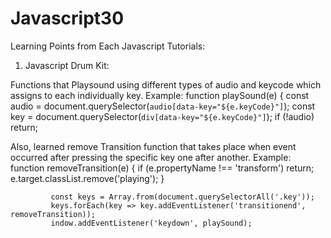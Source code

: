 # Javascript30
Learning Points from Each Javascript Tutorials:

1) Javascript Drum Kit: 

Functions that Playsound using different types of audio and keycode which assigns to each individually key. 
  Example:   function playSound(e) {
              const audio = document.querySelector(`audio[data-key="${e.keyCode}"]`);
              const key = document.querySelector(`div[data-key="${e.keyCode}"]`);
              if (!audio) return;
              
Also, learned remove Transition function that takes place when event occurred after pressing the specific key one after another.
  Example:  function removeTransition(e) {
              if (e.propertyName !== 'transform') return;
              e.target.classList.remove('playing');
            }
            
             const keys = Array.from(document.querySelectorAll('.key'));
             keys.forEach(key => key.addEventListener('transitionend', removeTransition));
             indow.addEventListener('keydown', playSound);
